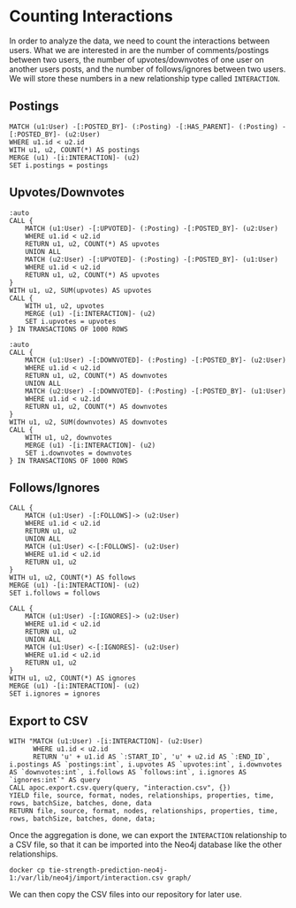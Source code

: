 # Counting Interactions

In order to analyze the data, we need to count the interactions between users. What we are interested in are the number of comments/postings between two users, the number of upvotes/downvotes of one user on another users posts, and the number of follows/ignores between two users. We will store these numbers in a new relationship type called `INTERACTION`.


## Postings

```{Cypher}
MATCH (u1:User) -[:POSTED_BY]- (:Posting) -[:HAS_PARENT]- (:Posting) -[:POSTED_BY]- (u2:User)
WHERE u1.id < u2.id
WITH u1, u2, COUNT(*) AS postings
MERGE (u1) -[i:INTERACTION]- (u2)
SET i.postings = postings
```


## Upvotes/Downvotes

```{Cypher}
:auto
CALL {
    MATCH (u1:User) -[:UPVOTED]- (:Posting) -[:POSTED_BY]- (u2:User)
    WHERE u1.id < u2.id
    RETURN u1, u2, COUNT(*) AS upvotes
    UNION ALL
    MATCH (u2:User) -[:UPVOTED]- (:Posting) -[:POSTED_BY]- (u1:User)
    WHERE u1.id < u2.id
    RETURN u1, u2, COUNT(*) AS upvotes
}
WITH u1, u2, SUM(upvotes) AS upvotes
CALL {
    WITH u1, u2, upvotes
    MERGE (u1) -[i:INTERACTION]- (u2)
    SET i.upvotes = upvotes
} IN TRANSACTIONS OF 1000 ROWS
```


```{Cypher}
:auto
CALL {
    MATCH (u1:User) -[:DOWNVOTED]- (:Posting) -[:POSTED_BY]- (u2:User)
    WHERE u1.id < u2.id
    RETURN u1, u2, COUNT(*) AS downvotes
    UNION ALL
    MATCH (u2:User) -[:DOWNVOTED]- (:Posting) -[:POSTED_BY]- (u1:User)
    WHERE u1.id < u2.id
    RETURN u1, u2, COUNT(*) AS downvotes
}
WITH u1, u2, SUM(downvotes) AS downvotes
CALL {
    WITH u1, u2, downvotes
    MERGE (u1) -[i:INTERACTION]- (u2)
    SET i.downvotes = downvotes
} IN TRANSACTIONS OF 1000 ROWS
```


## Follows/Ignores

```{Cypher}
CALL {
    MATCH (u1:User) -[:FOLLOWS]-> (u2:User)
    WHERE u1.id < u2.id
    RETURN u1, u2
    UNION ALL
    MATCH (u1:User) <-[:FOLLOWS]- (u2:User)
    WHERE u1.id < u2.id
    RETURN u1, u2
}
WITH u1, u2, COUNT(*) AS follows
MERGE (u1) -[i:INTERACTION]- (u2)
SET i.follows = follows
```


```{Cypher}
CALL {
    MATCH (u1:User) -[:IGNORES]-> (u2:User)
    WHERE u1.id < u2.id
    RETURN u1, u2
    UNION ALL
    MATCH (u1:User) <-[:IGNORES]- (u2:User)
    WHERE u1.id < u2.id
    RETURN u1, u2
}
WITH u1, u2, COUNT(*) AS ignores
MERGE (u1) -[i:INTERACTION]- (u2)
SET i.ignores = ignores
```


## Export to CSV

```{Cypher}
WITH "MATCH (u1:User) -[i:INTERACTION]- (u2:User)
      WHERE u1.id < u2.id
      RETURN 'u' + u1.id AS `:START_ID`, 'u' + u2.id AS `:END_ID`, i.postings AS `postings:int`, i.upvotes AS `upvotes:int`, i.downvotes AS `downvotes:int`, i.follows AS `follows:int`, i.ignores AS `ignores:int`" AS query
CALL apoc.export.csv.query(query, "interaction.csv", {})
YIELD file, source, format, nodes, relationships, properties, time, rows, batchSize, batches, done, data
RETURN file, source, format, nodes, relationships, properties, time, rows, batchSize, batches, done, data;
```

Once the aggregation is done, we can export the `INTERACTION` relationship to a CSV file, so that it can be imported into the Neo4j database like the other relationships.


```{bash}
docker cp tie-strength-prediction-neo4j-1:/var/lib/neo4j/import/interaction.csv graph/
```

We can then copy the CSV files into our repository for later use.
